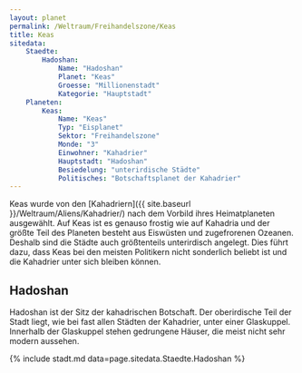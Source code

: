 ```yaml
---
layout: planet
permalink: /Weltraum/Freihandelszone/Keas
title: Keas
sitedata:
    Staedte:
        Hadoshan:
            Name: "Hadoshan"
            Planet: "Keas"
            Groesse: "Millionenstadt"
            Kategorie: "Hauptstadt"
    Planeten:
        Keas:
            Name: "Keas"
            Typ: "Eisplanet"
            Sektor: "Freihandelszone"
            Monde: "3"
            Einwohner: "Kahadrier"
            Hauptstadt: "Hadoshan"
            Besiedelung: "unterirdische Städte"
            Politisches: "Botschaftsplanet der Kahadrier"
---
```




Keas wurde von den [Kahadriern]({{ site.baseurl }}/Weltraum/Aliens/Kahadrier/) nach dem Vorbild ihres Heimatplaneten ausgewählt. Auf Keas ist es genauso frostig wie auf Kahadria und der größte Teil des Planeten besteht aus Eiswüsten und zugefrorenen Ozeanen. Deshalb sind die Städte auch größtenteils unterirdisch angelegt. Dies führt dazu, dass Keas bei den meisten Politikern nicht sonderlich beliebt ist und die Kahadrier unter sich bleiben können.

## Hadoshan

Hadoshan ist der Sitz der kahadrischen Botschaft. Der oberirdische Teil der Stadt liegt, wie bei fast allen Städten der Kahadrier, unter einer Glaskuppel. Innerhalb der Glaskuppel stehen gedrungene Häuser, die meist nicht sehr modern aussehen.

{% include stadt.md data=page.sitedata.Staedte.Hadoshan %}
